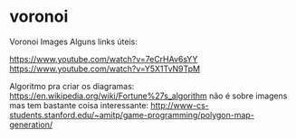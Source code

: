 # voronoi
Voronoi Images
Alguns links úteis:

https://www.youtube.com/watch?v=7eCrHAv6sYY
https://www.youtube.com/watch?v=Y5X1TvN9TpM

Algoritmo pra criar os diagramas:
https://en.wikipedia.org/wiki/Fortune%27s_algorithm
não é sobre imagens mas tem bastante coisa interessante:
http://www-cs-students.stanford.edu/~amitp/game-programming/polygon-map-generation/
